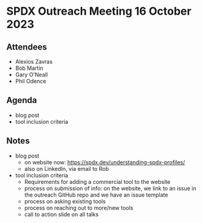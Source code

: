 # SPDX Outreach Meeting 16 October 2023

## Attendees
* Alexios Zavras
* Bob Martin
* Gary O'Neall
* Phil Odence

## Agenda
* blog post
* tool inclusion criteria

## Notes
* blog post
  - on website now: https://spdx.dev/understanding-spdx-profiles/
  - also on LinkedIn, via email to Rob
* tool inclusion criteria
  - Requirements for adding a commercial tool to the website
  - process on submission of info: on the website, we link to an issue in the outreach GitHub repo and we have an issue template
  - process on asking existing tools
  - process on reaching out to more/new tools
  - call to action slide on all talks 
